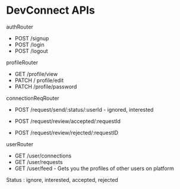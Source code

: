 # DevConnect APIs

authRouter

- POST /signup
- POST /login
- POST /logout

profileRouter

- GET /profile/view
- PATCH / profile/edit
- PATCH /profile/password

connectionReqRouter

- POST /request/send/:status/:userId - ignored, interested

- POST /request/review/accepted/:requestId
- POST /request/review/rejected/:requestID

userRouter

- GET /user/connections
- GET /user/requests
- GET /user/feed - Gets you the profiles of other users on platform

Status : ignore, interested, accepted, rejected

